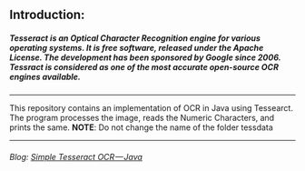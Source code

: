 ## **Introduction:**

##### Tesseract is an Optical Character Recognition engine for various operating systems. It is free software, released under the Apache License. The development has been sponsored by Google since 2006. Tessract is considered as one of the most accurate open-source OCR engines available.

<hr>

This repository contains an implementation of OCR in Java using Tessearct. The program processes the image, reads the Numeric Characters, and prints the same.
**NOTE**: Do not change the name of the folder tessdata

<hr>

###### Blog: [Simple Tesseract OCR — Java](https://medium.com/@rahulvaish/simple-tesseract-ocr-java-be261e343c5b)
